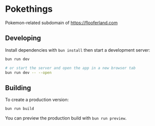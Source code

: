 # Pokethings

Pokemon-related subdomain of https://flooferland.com

## Developing

Install dependencies with `bun install` then start a development server:

```sh
bun run dev

# or start the server and open the app in a new browser tab
bun run dev -- --open
```

## Building

To create a production version:

```sh
bun run build
```

You can preview the production build with `bun run preview`.
